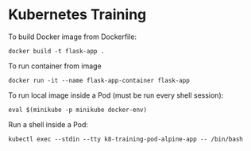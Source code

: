 # Kubernetes Training

To build Docker image from Dockerfile:

`docker build -t flask-app . `

To run container from image

`docker run -it --name flask-app-container flask-app`

To run local image inside a Pod (must be run every shell session):

`eval $(minikube -p minikube docker-env)`

Run a shell inside a Pod:

`kubectl exec --stdin --tty k8-training-pod-alpine-app -- /bin/bash`
